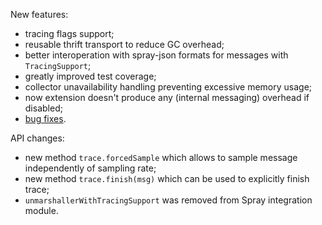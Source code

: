 New features:

* tracing flags support;
* reusable thrift transport to reduce GC overhead;
* better interoperation with spray-json formats for messages with `TracingSupport`;
* greatly improved test coverage;
* collector unavailability handling preventing excessive memory usage;
* now extension doesn't produce any (internal messaging) overhead if disabled;
* [bug fixes](https://github.com/levkhomich/akka-tracing/issues?labels=bug&milestone=4&page=1&state=closed).

API changes:

* new method `trace.forcedSample` which allows to sample message independently of sampling rate;
* new method `trace.finish(msg)` which can be used to explicitly finish trace;
* `unmarshallerWithTracingSupport` was removed from Spray integration module.
